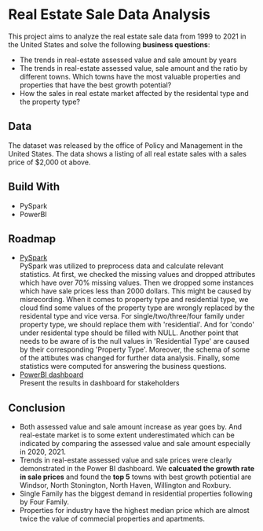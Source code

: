 # Real Estate Sale Data Analysis 
This project aims to analyze the real estate sale data from 1999 to 2021 in the United States and solve the following **business questions**:
* The trends in real-estate assessed value and sale amount by years
* The trends in real-estate assessed value, sale amount and the ratio by different towns. Which towns have the most valuable properties and properties that have the best growth potential?
* How the sales in real estate market affected by the residental type and the property type?
## Data 
The dataset was released by the office of Policy and Management in the United States. The data shows a listing of all real estate sales with a sales price of $2,000 ot above. 
## Build With
* PySpark
* PowerBI
## Roadmap
* [PySpark](https://github.com/Ruiqi-Alaina/Real-Estate-Sale-1999-2021-Data-Analysis/blob/main/real%20estate%20sale%20data%20in%20us.ipynb)<br>
  PySpark was utilized to preprocess data and calculate relevant statistics. At first, we checked the missing values and dropped attributes which have over 70% missing values. Then we dropped some instances which have
  sale prices less than 2000 dollars. This might be caused by misrecording. When it comes to property type and residential type,
  we cloud find some values of the property type are wrongly replaced by the residental type and vice versa. For single/two/three/four family under property type, we should replace them with 'residential'. And for 'condo' under residental type should be filled with NULL. Another point that needs to be aware of is the null values in 'Residential Type' are caused by their corresponding 'Property Type'.
 Moreover, the schema of some of the attibutes was changed for further data analysis. Finally, some statistics were computed for answering the business questions.
* [PowerBI dashboard](https://github.com/Ruiqi-Alaina/Real-Estate-Sale-1999-2021-Data-Analysis/blob/main/Real%20estate%20sale%20data%20analysis.pbix)<br>
  Present the results in dashboard for stakeholders
## Conclusion
* Both assessed value and sale amount increase as year goes by. And real-estate market is to some extent underestimated which can be indicated by comparing the assessed value and sale amount especially in 2020, 2021.
* Trends in real-estate assessed value and sale prices were clearly demonstrated in the Power BI dashboard. We **calcuated the growth rate in sale prices** and found the **top 5** towns with best growth potiential are Windsor, North Stonington, North Haven, Willington and Roxbury.
* Single Family has the biggest demand in residential properties following by Four Family.
* Properties for industry have the highest median price which are almost twice the value of commecial properties and apartments.
